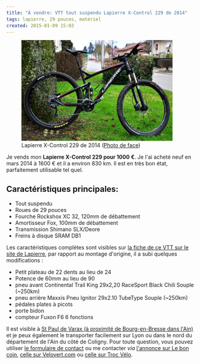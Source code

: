 ```yaml
---
title: "À vendre: VTT tout suspendu Lapierre X-Control 229 de 2014"
tags: lapierre, 29 pouces, matériel
created: 2015-01-09 15:03
---
```


<figure class="img-left with-caption">
    <a href="/assets/img/lapierre-x-control-229-2014.jpg"><img src="/assets/img/lapierre-x-control-229-2014_400.jpg"
        alt="Lapierre X-Control 229"></a>
    <figcaption>Lapierre X-Control 229 de 2014 (<a
href="/assets/img/lapierre-x-control-face-229-2014.jpg">Photo de face</a>)</figcaption>
</figure>

Je vends mon **Lapierre X-Control 229 pour 1000&nbsp;€**. Je l'ai acheté neuf en
mars 2014 à 1600&nbsp;€ et il a environ 830&nbsp;km. Il est en très bon état,
parfaitement utilisable tel quel.

## Caractéristiques principales:

* Tout suspendu
* Roues de 29 pouces
* Fourche Rockshox XC 32, 120mm de débattement
* Amortisseur Fox, 100mm de débattement
* Transmission Shimano SLX/Deore
* Freins à disque SRAM DB1

Les caractéristiques complètes sont visibles sur [la fiche de ce VTT sur le site
de
Lapierre](http://2014.cycles-lapierre.fr/vtt-cross-country-x-control/x-control-229),
par rapport au montage d'origine, il a subi quelques modifications&nbsp;:

* Petit plateau de 22 dents au lieu de 24
* Potence de 60mm au lieu de 90
* pneu avant Continental Trail King 29x2,20 RaceSport Black Chili Souple (~250km)
* pneu arrière Maxxis Pneu Ignitor 29x2.10 TubeType Souple (~250km)
* pédales plates à picots
* porte bidon
* compteur Fuxon F6 6 fonctions

Il est visible à [St Paul de Varax (à proximité de Bourg-en-Bresse dans
l'Ain)](https://goo.gl/maps/Tw8WH) et je peux également le transporter
facilement sur Lyon ou dans le nord du département de l'Ain du côté de Coligny.
Pour toute question, vous pouvez utiliser [le formulaire de contact](/contact/)
ou me contacter *via* [l'annonce sur Le bon
coin](http://www.leboncoin.fr/velos/755240826.htm), [celle sur
Velovert.com](http://www.velovert.com/annonce/419598/velo-complet-lapierre-x-control-229-7c7c27c7c)
ou [celle sur Troc
Vélo](http://www.troc-velo.com/velo-vtt-cross-country-lapierre-x-control-229-1-1-1282075.htm).
